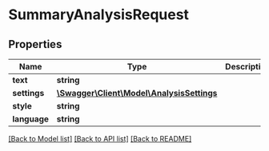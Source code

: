 # SummaryAnalysisRequest

## Properties
Name | Type | Description | Notes
------------ | ------------- | ------------- | -------------
**text** | **string** |  | 
**settings** | [**\Swagger\Client\Model\AnalysisSettings**](AnalysisSettings.md) |  | [optional] 
**style** | **string** |  | 
**language** | **string** |  | 

[[Back to Model list]](../README.md#documentation-for-models) [[Back to API list]](../README.md#documentation-for-api-endpoints) [[Back to README]](../README.md)


